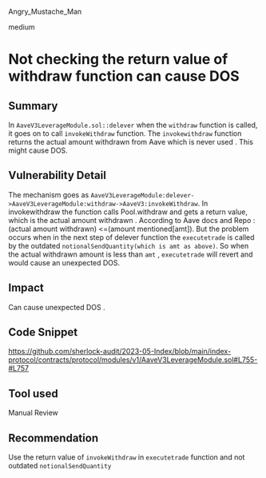 Angry_Mustache_Man

medium

# Not checking the return value of withdraw function can cause DOS

## Summary
In `AaveV3LeverageModule.sol::delever` when the `withdraw` function is called, it goes on to call `invokeWithdraw` function. The `invokewithdraw` function returns the actual amount withdrawn from Aave which is never used . This might cause DOS.
## Vulnerability Detail
The mechanism goes as `AaveV3LeverageModule:delever->AaveV3LeverageModule:withdraw->AaveV3:invokeWithdraw`. In invokewithdraw the function calls Pool.withdraw and gets a return value, which is the actual amount withdrawn . According to Aave docs and Repo : (actual amount withdrawn) <=(amount mentioned[amt]). But the problem occurs when in the next step of delever function the `executetrade` is called by the outdated `notionalSendQuantity(which is amt as above)`. So when the actual withdrawn amount is less than `amt` , `executetrade` will revert and would cause an unexpected DOS.
## Impact
Can cause unexpected DOS .
## Code Snippet
https://github.com/sherlock-audit/2023-05-Index/blob/main/index-protocol/contracts/protocol/modules/v1/AaveV3LeverageModule.sol#L755-#L757
## Tool used

Manual Review

## Recommendation

Use the return value of `invokeWithdraw` in `executetrade` function and not outdated `notionalSendQuantity`